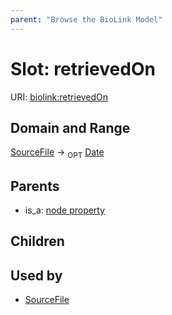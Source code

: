 ```yaml
---
parent: "Browse the BioLink Model"
---
```



# Slot: retrievedOn




URI: [biolink:retrievedOn](https://w3id.org/biolink/vocab/retrievedOn)

## Domain and Range

[SourceFile](SourceFile.md) ->  <sub>OPT</sub> [Date](Date.md)

## Parents

 *  is_a: [node property](node_property.md)

## Children


## Used by

 * [SourceFile](SourceFile.md)

